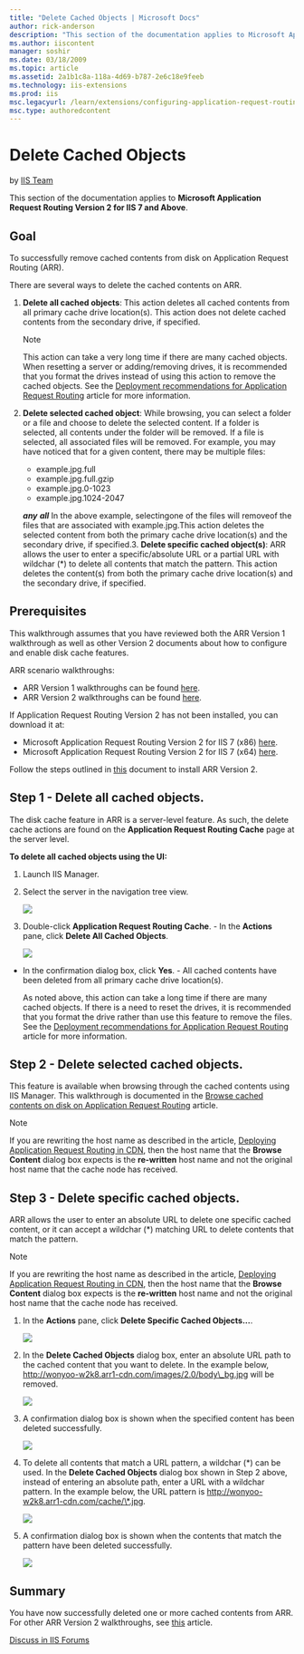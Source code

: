 ```yaml
---
title: "Delete Cached Objects | Microsoft Docs"
author: rick-anderson
description: "This section of the documentation applies to Microsoft Application Request Routing Version 2 for IIS 7 and Above . Goal To successfully remove cached content..."
ms.author: iiscontent
manager: soshir
ms.date: 03/18/2009
ms.topic: article
ms.assetid: 2a1b1c8a-118a-4d69-b787-2e6c18e9feeb
ms.technology: iis-extensions
ms.prod: iis
msc.legacyurl: /learn/extensions/configuring-application-request-routing-arr/delete-cached-objects
msc.type: authoredcontent
---
```

Delete Cached Objects
====================
by [IIS Team](https://twitter.com/inetsrv)

This section of the documentation applies to **Microsoft Application Request Routing Version 2 for IIS 7 and Above**.

## Goal

To successfully remove cached contents from disk on Application Request Routing (ARR).

There are several ways to delete the cached contents on ARR.

1. **Delete all cached objects**: This action deletes all cached contents from all primary cache drive location(s). This action does not delete cached contents from the secondary drive, if specified. 

    > [!NOTE]
    > This action can take a very long time if there are many cached objects. When resetting a server or adding/removing drives, it is recommended that you format the drives instead of using this action to remove the cached objects. See the [Deployment recommendations for Application Request Routing](../installing-application-request-routing-arr/deployment-recommendations-for-application-request-routing.md) article for more information.
2. **Delete selected cached object**: While browsing, you can select a folder or a file and choose to delete the selected content. If a folder is selected, all contents under the folder will be removed. If a file is selected, all associated files will be removed. For example, you may have noticed that for a given content, there may be multiple files:

    - example.jpg.full
    - example.jpg.full.gzip
    - example.jpg.0-1023
    - example.jpg.1024-2047

    ***any***    ***all***
In the above example, selectingone of the files will removeof the files that are associated with example.jpg.This action deletes the selected content from both the primary cache drive location(s) and the secondary drive, if specified.3. **Delete specific cached object(s)**: ARR allows the user to enter a specific/absolute URL or a partial URL with wildchar (\*) to delete all contents that match the pattern. This action deletes the content(s) from both the primary cache drive location(s) and the secondary drive, if specified.

## Prerequisites

This walkthrough assumes that you have reviewed both the ARR Version 1 walkthrough as well as other Version 2 documents about how to configure and enable disk cache features.

ARR scenario walkthroughs:

- ARR Version 1 walkthroughs can be found [here](../planning-for-arr/using-the-application-request-routing-module.md).
- ARR Version 2 walkthroughs can be found [here](../planning-for-arr/application-request-routing-version-2-overview.md).

If Application Request Routing Version 2 has not been installed, you can download it at:

- Microsoft Application Request Routing Version 2 for IIS 7 (x86) [here](https://download.microsoft.com/download/4/D/F/4DFDA851-515F-474E-BA7A-5802B3C95101/ARRv2_setup_x86.EXE).
- Microsoft Application Request Routing Version 2 for IIS 7 (x64) [here](https://download.microsoft.com/download/3/4/1/3415F3F9-5698-44FE-A072-D4AF09728390/ARRv2_setup_x64.EXE).

Follow the steps outlined in [this](../installing-application-request-routing-arr/install-application-request-routing-version-2.md) document to install ARR Version 2.

## Step 1 - Delete all cached objects.

The disk cache feature in ARR is a server-level feature. As such, the delete cache actions are found on the **Application Request Routing Cache** page at the server level.

**To delete all cached objects using the UI:** 

1. Launch IIS Manager.
2. Select the server in the navigation tree view.

    ![](delete-cached-objects/_static/image1.jpg)
3. Double-click **Application Request Routing Cache**. - In the **Actions** pane, click **Delete All Cached Objects**. 

    ![](delete-cached-objects/_static/image2.jpg)
- In the confirmation dialog box, click **Yes**. - All cached contents have been deleted from all primary cache drive location(s). 

    As noted above, this action can take a long time if there are many cached objects. If there is a need to reset the drives, it is recommended that you format the drive rather than use this feature to remove the files. See the [Deployment recommendations for Application Request Routing](../installing-application-request-routing-arr/deployment-recommendations-for-application-request-routing.md) article for more information.

## Step 2 - Delete selected cached objects.

This feature is available when browsing through the cached contents using IIS Manager. This walkthrough is documented in the [Browse cached contents on disk on Application Request Routing](browse-cached-contents-on-disk-on-application-request-routing.md) article.

> [!NOTE]
> If you are rewriting the host name as described in the article, [Deploying Application Request Routing in CDN](../installing-application-request-routing-arr/deploying-application-request-routing-in-cdn.md), then the host name that the **Browse Content** dialog box expects is the **re-written** host name and not the original host name that the cache node has received.

## Step 3 - Delete specific cached objects.

ARR allows the user to enter an absolute URL to delete one specific cached content, or it can accept a wildchar (\*) matching URL to delete contents that match the pattern.

> [!NOTE]
> If you are rewriting the host name as described in the article, [Deploying Application Request Routing in CDN](../installing-application-request-routing-arr/deploying-application-request-routing-in-cdn.md), then the host name that the **Browse Content** dialog box expects is the **re-written** host name and not the original host name that the cache node has received.

1. In the **Actions** pane, click **Delete Specific Cached Objects...**.

    ![](delete-cached-objects/_static/image3.jpg)
2. In the **Delete Cached Objects** dialog box, enter an absolute URL path to the cached content that you want to delete. In the example below, http://wonyoo-w2k8.arr1-cdn.com/images/2.0/body\_bg.jpg will be removed.

    ![](delete-cached-objects/_static/image4.jpg)
3. A confirmation dialog box is shown when the specified content has been deleted successfully.

    [![](delete-cached-objects/_static/image6.jpg)](delete-cached-objects/_static/image5.jpg)
4. To delete all contents that match a URL pattern, a wildchar (\*) can be used. In the **Delete Cached Objects** dialog box shown in Step 2 above, instead of entering an absolute path, enter a URL with a wildchar pattern. In the example below, the URL pattern is http://wonyoo-w2k8.arr1-cdn.com/cache/\*.jpg.

    [![](delete-cached-objects/_static/image8.jpg)](delete-cached-objects/_static/image7.jpg)
5. A confirmation dialog box is shown when the contents that match the pattern have been deleted successfully. 

    [![](delete-cached-objects/_static/image10.jpg)](delete-cached-objects/_static/image9.jpg)

## Summary

You have now successfully deleted one or more cached contents from ARR. For other ARR Version 2 walkthroughs, see [this](../planning-for-arr/application-request-routing-version-2-overview.md) article.
  
  
[Discuss in IIS Forums](https://forums.iis.net/1154.aspx)